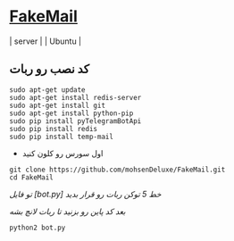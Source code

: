 # [FakeMail](https://telegram.me/TdTFakeMail_bot)
| server |
| Ubuntu |
## کد نصب رو ربات 
```
sudo apt-get update
sudo apt-get install redis-server
sudo apt-get install git
sudo apt-get install python-pip
sudo pip install pyTelegramBotApi
sudo pip install redis
sudo pip install temp-mail
```
* اول سورس رو کلون کنید
```
git clone https://github.com/mohsenDeluxe/FakeMail.git
cd FakeMail
```
*تو فایل [bot.py]  خط 5 توکن ربات رو قرار بدید*

*بعد کد پاین رو بزنید تا ربات لانچ بشه*

```
python2 bot.py
```


